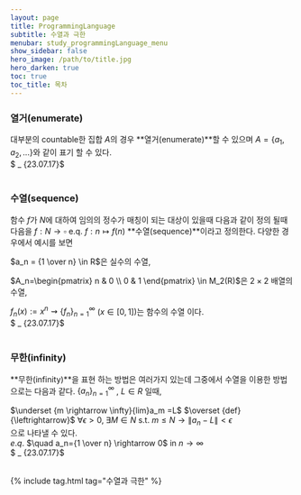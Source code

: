 ```yaml
---
layout: page
title: ProgrammingLanguage
subtitle: 수열과 극한
menubar: study_programmingLanguage_menu
show_sidebar: false
hero_image: /path/to/title.jpg
hero_darken: true
toc: true
toc_title: 목차
---
```


### **열거(enumerate)**

대부분의 countable한 집합 $A$의 경우 **열거(enumerate)**할 수 있으며 $A={\{a_1,a_2,...}\}$와 같이 표기 할 수 있다.  
$ _ {23.07.17}$<br/><br/>

### **수열(sequence)**

함수 $f$가 $N$에 대하여 임의의 정수가 매칭이 되는 대상이 있을때 다음과 같이 정의 될때 다음을 $f : N \rightarrow \square$  e.q. $f : n \mapsto f(n)$ **수열(sequence)**이라고 정의한다. 다양한 경우에서 예시를 보면

 $a_n = {1 \over n} \in R$은 실수의 수열,

$A_n=\begin{pmatrix}
  n & 0 \\
  0 & 1 
\end{pmatrix} \in M_2(R)$은 $2 \times 2$ 배열의 수열,

$f_n(x) := x^n \rightsquigarrow {\{f_n}\}_{n=1}^\infty$ $(x \in [0,1])$는 함수의 수열 이다.  
$ _ {23.07.17}$<br/><br/>

### **무한(infinity)**

**무한(infinity)**을 표현 하는 방법은 여러가지 있는데 그중에서 수열을 이용한 방법으로는 다음과 같다. ${\{a_n}\}_{n=1}^\infty$ , $L \in R$ 일때, 

$\underset {m \rightarrow \infty}{lim}a_m =L$ $\overset {def}{\leftrightarrow}$ $\forall \epsilon >0, \; \exists M \in N$ s.t. $m \leq N \rightarrow \|a_n -L\|<\epsilon$  
으로 나타낼 수 있다.  
$e.q.$ $\quad a_n={1 \over n} \rightarrow 0$ in $n \rightarrow \infty$  
$ _ {23.07.17}$<br/><br/>

{% include tag.html tag="수열과 극한" %}